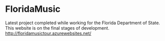 # FloridaMusic
Latest project completed while working for the Florida Department of State.
This website is on the final stages of development.
http://floridamusictour.azurewebsites.net/
